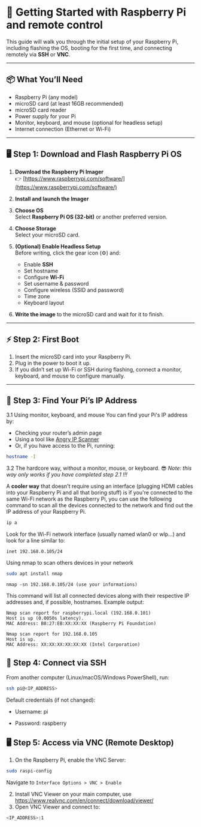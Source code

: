 # 🚀 Getting Started with Raspberry Pi and remote control

This guide will walk you through the initial setup of your Raspberry Pi, including flashing the OS, booting for the first time, and connecting remotely via **SSH** or **VNC**.

---

## 📦 What You’ll Need

- Raspberry Pi (any model)
- microSD card (at least 16GB recommended)
- microSD card reader
- Power supply for your Pi
- Monitor, keyboard, and mouse (optional for headless setup)
- Internet connection (Ethernet or Wi-Fi)

---

## 🖥️ Step 1: Download and Flash Raspberry Pi OS

1. **Download the Raspberry Pi Imager**  
   👉 [https://www.raspberrypi.com/software/](https://www.raspberrypi.com/software/)

2. **Install and launch the Imager**

3. **Choose OS**  
   Select **Raspberry Pi OS (32-bit)** or another preferred version.

4. **Choose Storage**  
   Select your microSD card.

5. **(Optional) Enable Headless Setup**  
   Before writing, click the gear icon (⚙️) and:
   - Enable **SSH**
   - Set hostname
   - Configure **Wi-Fi**
   - Set username & password
   - Configure wireless (SSID and password)
   - Time zone
   - Keyboard layout

6. **Write the image** to the microSD card and wait for it to finish.

---

## ⚡ Step 2: First Boot

1. Insert the microSD card into your Raspberry Pi.
2. Plug in the power to boot it up.
3. If you didn’t set up Wi-Fi or SSH during flashing, connect a monitor, keyboard, and mouse to configure manually.

---

## 🔗 Step 3: Find Your Pi’s IP Address

3.1 Using monitor, keyboard, and mouse
You can find your Pi's IP address by:

- Checking your router’s admin page  
- Using a tool like [Angry IP Scanner](https://angryip.org/)  
- Or, if you have access to the Pi, running:

```bash
hostname -I
```

3.2 The hardcore way, without a monitor, mouse, or keyboard. 😎
*Note: this way only works if you have completed step 2.1 !!!*

A **cooler way** that doesn't require using an interface (plugging HDMI cables into your Raspberry Pi and all that boring stuff) is if you're connected to the same Wi-Fi network as the Raspberry Pi, you can use the following command to scan all the devices connected to the network and find out the IP address of your Raspberry Pi.

```sh
ip a
```
Look for the Wi-Fi network interface (usually named wlan0 or wlp...) and look for a line similar to:
```
inet 192.168.0.105/24

```
Using nmap to scan others devices in your network
```sh
sudo apt install nmap
```
```
nmap -sn 192.168.0.105/24 (use your informations)
```
This command will list all connected devices along with their respective IP addresses and, if possible, hostnames. Example output:

```
Nmap scan report for raspberrypi.local (192.168.0.101)
Host is up (0.0050s latency).
MAC Address: B8:27:EB:XX:XX:XX (Raspberry Pi Foundation)

Nmap scan report for 192.168.0.105
Host is up.
MAC Address: XX:XX:XX:XX:XX:XX (Intel Corporation)
```



## 🔐 Step 4: Connect via SSH

From another computer (Linux/macOS/Windows PowerShell), run:
```sh
ssh pi@<IP_ADDRESS>

```
Default credentials (if not changed):

- Username: pi

- Password: raspberry


## 🖥️ Step 5: Access via VNC (Remote Desktop)
1. On the Raspberry Pi, enable the VNC Server:
```sh
sudo raspi-config
```

Navigate to `Interface Options > VNC > Enable`

2. Install VNC Viewer on your main computer, use  https://www.realvnc.com/en/connect/download/viewer/
3. Open VNC Viewer and connect to:
```sh
<IP_ADDRESS>:1
```
   



